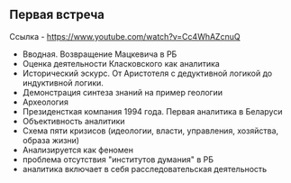 ## Первая встреча
Ccылка - https://www.youtube.com/watch?v=Cc4WhAZcnuQ
- Вводная. Возвращение Мацкевича в РБ
- Оценка деятельности Класковского как аналитика
- Исторический эскурс. От Аристотеля с дедуктивной логикой до индуктивной логики. 
- Демонстрация синтеза знаний на пример геологии
- Археология
- Президенсткая компания 1994 года. Первая аналитика в Беларуси
- Объективность аналитики
- Схема пяти кризисов (идеологии, власти, управления, хозяйства, образа жизни)
- Анализируется как феномен
- проблема отсутствия "институтов думания" в РБ
- аналитика включает в себя расследовательская деятельность
